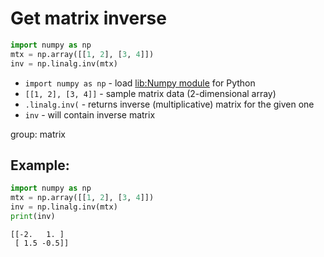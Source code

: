 # Get matrix inverse

```python
import numpy as np
mtx = np.array([[1, 2], [3, 4]])
inv = np.linalg.inv(mtx)
```

- `import numpy as np` - load [lib:Numpy module](/python-numpy/how-to-install-python-numpy-lib) for Python
- `[[1, 2], [3, 4]]` - sample matrix data (2-dimensional array)
- `.linalg.inv(` - returns inverse (multiplicative) matrix for the given one 
- `inv` - will contain inverse matrix

group: matrix

## Example: 
```python
import numpy as np
mtx = np.array([[1, 2], [3, 4]])
inv = np.linalg.inv(mtx)
print(inv)
```
```
[[-2.   1. ]
 [ 1.5 -0.5]]

```

